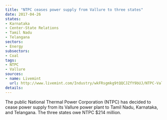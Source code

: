```yaml
---
title: "NTPC ceases power supply from Vallure to three states"
date: 2017-04-26
states:
- Karnataka
- Center-State Relations
- Tamil Nadu
- Telangana
sectors:
- Energy
subsectors:
- Coal
tags:
- NTPC
- Vallure
sources:
- name: Livemint
  url: http://www.livemint.com/Industry/wkFRsgmkg9tQQCJZfY9bUJ/NTPC-Vallure-station-to-cut-power-supply-to-3-states-over-pe.html
details:
---
```


The public National Thermal Power Corporation (NTPC) has decided to cease power supply from its Vallure power plant to Tamil Nadu, Karnataka, and Telangana. The three states owe NTPC $214 million.
